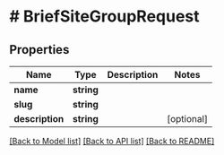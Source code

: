 # # BriefSiteGroupRequest

## Properties

Name | Type | Description | Notes
------------ | ------------- | ------------- | -------------
**name** | **string** |  |
**slug** | **string** |  |
**description** | **string** |  | [optional]

[[Back to Model list]](../../README.md#models) [[Back to API list]](../../README.md#endpoints) [[Back to README]](../../README.md)

